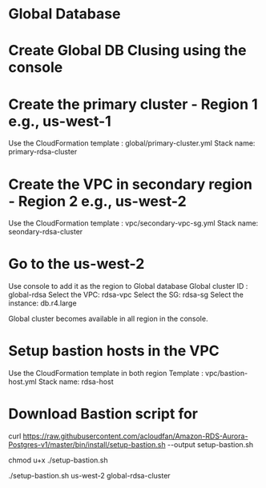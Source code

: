 # Global Database

Create Global DB Clusing using the console
==========================================

# Create the primary cluster - Region 1 e.g., us-west-1
Use the CloudFormation template : global/primary-cluster.yml
Stack name: primary-rdsa-cluster

# Create the VPC in secondary region - Region 2 e.g., us-west-2
Use the CloudFormation template : vpc/secondary-vpc-sg.yml
Stack name: seondary-rdsa-cluster

# Go to the us-west-2 
Use console to add it as the region to Global database
Global cluster ID  : global-rdsa
Select the VPC: rdsa-vpc
Select the SG: rdsa-sg
Select the instance: db.r4.large

Global cluster becomes available in all region in the console.

# Setup bastion hosts in the VPC
Use the CloudFormation template in both region
Template : vpc/bastion-host.yml
Stack name: rdsa-host

# Download Bastion script for 
curl https://raw.githubusercontent.com/acloudfan/Amazon-RDS-Aurora-Postgres-v1/master/bin/install/setup-bastion.sh --output setup-bastion.sh 

chmod u+x ./setup-bastion.sh 

./setup-bastion.sh us-west-2   global-rdsa-cluster


